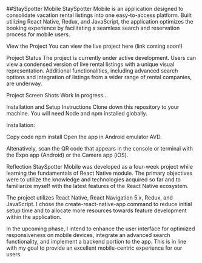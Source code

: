 ##StaySpotter Mobile
StaySpotter Mobile is an application designed to consolidate vacation rental listings into one easy-to-access platform. Built utilizing React Native, Redux, and JavaScript, the application optimizes the booking experience by facilitating a seamless search and reservation process for mobile users.

View the Project
You can view the live project here (link coming soon!)

Project Status
The project is currently under active development. Users can view a condensed version of live rental listings with a unique visual representation. Additional functionalities, including advanced search options and integration of listings from a wider range of rental companies, are underway.

Project Screen Shots
Work in progress...

Installation and Setup Instructions
Clone down this repository to your machine. You will need Node and npm installed globally.

Installation:

Copy code
npm install
Open the app in Android emulator AVD.

Altenatively, scan the QR code that appears in the console or terminal with the Expo app (Android) or the Camera app (iOS).

Reflection
StaySpotter Mobile was developed as a four-week project while learning the fundamentals of React Native module. The primary objectives were to utilize the knowledge and technologies acquired so far and to familiarize myself with the latest features of the React Native ecosystem.

The project utilizes React Native, React Navigation 5.x, Redux, and JavaScript. I chose the create-react-native-app command to reduce initial setup time and to allocate more resources towards feature development within the application.

In the upcoming phase, I intend to enhance the user interface for optimized responsiveness on mobile devices, integrate an advanced search functionality, and implement a backend portion to the app. This is in line with my goal to provide an excellent mobile-centric experience for our users.
